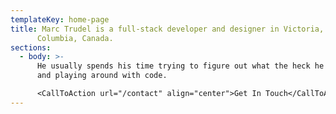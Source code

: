 ```yaml
---
templateKey: home-page
title: Marc Trudel is a full-stack developer and designer in Victoria, British
      Columbia, Canada.
sections:
  - body: >-
      He usually spends his time trying to figure out what the heck he's doing,
      and playing around with code.

      <CallToAction url="/contact" align="center">Get In Touch</CallToAction>
---
```


